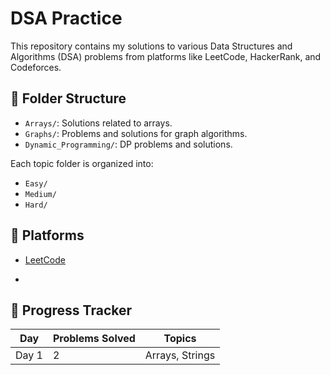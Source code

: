 # DSA Practice

This repository contains my solutions to various Data Structures and Algorithms (DSA) problems from platforms like LeetCode, HackerRank, and Codeforces.

## 📂 Folder Structure
- `Arrays/`: Solutions related to arrays.
- `Graphs/`: Problems and solutions for graph algorithms.
- `Dynamic_Programming/`: DP problems and solutions.

Each topic folder is organized into:
- `Easy/`
- `Medium/`
- `Hard/`

## 🚀 Platforms
- [LeetCode](https://leetcode.com)

- 
## 📅 Progress Tracker
| **Day** | **Problems Solved** | **Topics**       |
|---------|----------------------|------------------|
| Day 1   | 2                   | Arrays, Strings  |

